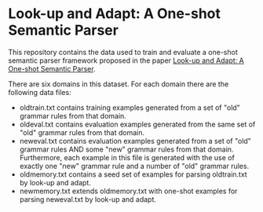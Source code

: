 # Look-up and Adapt: A One-shot Semantic Parser
This repository contains the data used to train and evaluate a one-shot semantic parser framework proposed in the paper [Look-up and Adapt: A One-shot Semantic Parser](https://github.com/zhichul/lookup-and-adapt-one-shot-semantic-parser-data "Look-up and Adapt: A One-shot Semantic Parser").

There are six domains in this dataset. For each domain there are the following data files:

* oldtrain.txt contains training examples generated from a set of "old" grammar rules from that domain.
* oldeval.txt contains evaluation examples generated from the same set of "old" grammar rules from that domain.
* neweval.txt contains evaluation examples generated from a set of "old" grammar rules AND some "new" grammar rules from that domain. Furthermore, each example in this file is generated with the use of exactly one "new" grammar rule and a number of "old" grammar rules.
* oldmemory.txt contains a seed set of examples for parsing oldtrain.txt by look-up and adapt.
* newmemory.txt extends oldmemory.txt with one-shot examples for parsing neweval.txt by look-up and adapt.
